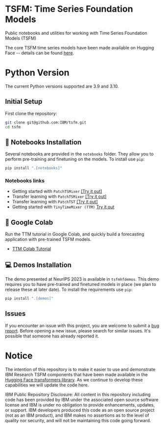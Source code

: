 # TSFM: Time Series Foundation Models
Public notebooks and utilities for working with Time Series Foundation Models (TSFM)

The core TSFM time series models have been made available on Hugging Face -- details can be found 
[here](wiki.md).


# Python Version
The current Python versions supported are 3.9 and 3.10.

## Initial Setup
First clone the repository:
```bash
git clone git@github.com:IBM/tsfm.git
cd tsfm
```

## 📕 Notebooks Installation
Several notebooks are provided in the `notebooks` folder. They allow you to perform pre-training and finetuning on the models.
To install use `pip`:

```bash
pip install ".[notebooks]"
```

### Notebooks links
- Getting started with `PatchTSMixer` [[Try it out]](https://github.com/IBM/tsfm/blob/main/notebooks/hfdemo/patch_tsmixer_getting_started.ipynb)
- Transfer learning with `PatchTSMixer` [[Try it out]](https://github.com/IBM/tsfm/blob/main/notebooks/hfdemo/patch_tsmixer_transfer.ipynb)
- Transfer learning with `PatchTST` [[Try it out]](https://github.com/IBM/tsfm/blob/main/notebooks/hfdemo/patch_tst_transfer.ipynb)
- Getting started with `TinyTimeMixer (TTM)` [Try it out](notebooks/hfdemo/ttm_getting_started.ipynb)

## 📗 Google Colab
Run the TTM tutorial in Google Colab, and quickly build a forecasting application with pre-trained TSFM models.
- [TTM Colab Tutorial](https://colab.research.google.com/github/IBM/tsfm/blob/tutorial/notebooks/tutorial/ttm_tutorial.ipynb) 

## 💻 Demos Installation
The demo presented at NeurIPS 2023 is available in `tsfmhfdemos`. This demo requires you to have pre-trained and finetuned models in place (we plan to release these at later date). To install the requirements use `pip`:

```bash
pip install ".[demos]"
```


## Issues
If you encounter an issue with this project, you are welcome to submit a [bug report](https://github.com/IBM/TSFM/issues).
Before opening a new issue, please search for similar issues. It's possible that someone has already reported it.


# Notice

The intention of this repository is to make it easier to use and demonstrate IBM Research TSFM components that have been made available in the [Hugging Face transformers library](https://huggingface.co/docs/transformers/main/en/index). As we continue to develop these capabilities we will update the code here.


IBM Public Repository Disclosure: All content in this repository including code has been provided by IBM under the associated open source software license and IBM is under no obligation to provide enhancements, updates, or support. IBM developers produced this code as an open source project (not as an IBM product), and IBM makes no assertions as to the level of quality nor security, and will not be maintaining this code going forward.
